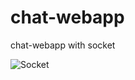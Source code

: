 # chat-webapp
chat-webapp with socket

![Socket](https://img1.daumcdn.net/thumb/R1280x0/?scode=mtistory2&fname=https%3A%2F%2Fblog.kakaocdn.net%2Fdn%2FH4m4y%2Fbtq4t5c5Lm4%2FE0Zztu2cH2I4dRravskIvK%2Fimg.png)